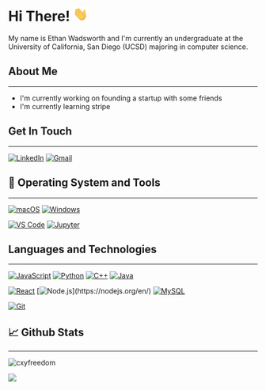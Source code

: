 # Hi There! <img src="https://raw.githubusercontent.com/EthanWadsworth/EthanWadsworth/main/wave.gif?token=AKRKMWI4TOVACUYPSHHHAMTBMUSUQ" width="30px">

My name is Ethan Wadsworth and I'm currently an undergraduate at the University of California, San Diego (UCSD) majoring in computer science. 

## About Me
---
- I'm currently working on founding a startup with some friends
- I'm currently learning stripe

## Get In Touch
---
[![LinkedIn](https://img.shields.io/badge/-LinkedIn-0a66c2?style=flat-square&logo=linkedin&logoColor=ffffff)](https://www.linkedin.com/in/ethan-wadsworth/)
[![Gmail](https://img.shields.io/badge/-Gmail-d93025?style=flat-square&logo=gmail&logoColor=ffffff)](mailto:eswadswo@ucsd.edu)


## 🔧 Operating System and Tools
---
[![macOS](https://img.shields.io/badge/macOS-Big%20Sur-292e33?style=flat-square&logo=apple&logoColor=ffffff)](https://www.apple.com/macos/big-sur/)
[![Windows](https://img.shields.io/badge/Windows-Windows%2010-0067b8?style=flat-square&logo=windows&logoColor=ffffff)](https://www.apple.com/macos/big-sur/)

[![VS Code](https://img.shields.io/badge/IDE-VSCode-%23007ACC?style=flat-square&logo=Visual-studio-code)](https://code.visualstudio.com/)
[![Jupyter](https://img.shields.io/badge/Tool-Jupyter-%23E46E2E?style=flat-square&logo=jupyter&logoColor=ffffff)](https://jupyter.org/)

## Languages and Technologies
---
[![JavaScript](https://img.shields.io/badge/-JavaScript-%23F7DF1C?style=flat-square&logo=javascript&logoColor=000000&labelColor=%23F7DF1C&color=%23FFCE5A)](https://www.javascript.com/)
[![Python](https://img.shields.io/badge/-Python-3776AB?style=flat-square&logo=python&logoColor=ffffff)](https://www.python.org/)
[![C++](https://img.shields.io/badge/-C++-informational?style=flat&logo=cplusplus&logoColor=white&color=406080)](https://www.cplusplus.com/)
[![Java](https://img.shields.io/badge/-Java-informational?style=flat&logo=java&logoColor=white&color=C33)](https://www.java.com/en/)

[![React](https://img.shields.io/badge/-React-informational?style=flat&logo=react&logoColor=white&color=61dafb)](https://reactjs.org/)
[![Node.js](https://img.shields.io/badge/-Node.js-informational?style=flat&logo=nodedotjs&logoColor=white&color=026e00;)](https://nodejs.org/en/)
[![MySQL](https://img.shields.io/badge/-MySQL-4479A1?style=flat-square&logo=MySQL&logoColor=ffffff)](https://www.mysql.com/)

[![Git](https://img.shields.io/badge/-Git-%23F05032?style=flat-square&logo=git&logoColor=%23ffffff)](https://git-scm.com/)

## 📈 Github Stats
---
<p><img src="https://github-readme-stats.vercel.app/api?username=EthanWadsworth&show_icons=true&theme=tokyonight" alt="cxyfreedom" /></p>
<p><img src="https://github-readme-stats.vercel.app/api/top-langs/?username=EthanWadsworth&layout=compact&hide=jupyter%20notebook&theme=tokyonight"></p>

